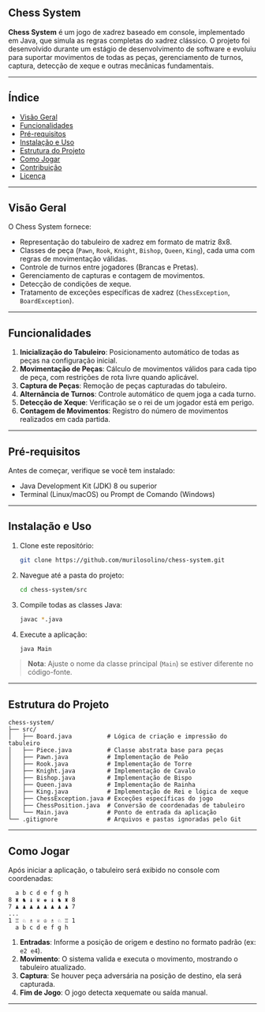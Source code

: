 ## Chess System

**Chess System** é um jogo de xadrez baseado em console, implementado em Java, que simula as regras completas do xadrez clássico. O projeto foi desenvolvido durante um estágio de desenvolvimento de software e evoluiu para suportar movimentos de todas as peças, gerenciamento de turnos, captura, detecção de xeque e outras mecânicas fundamentais.

---

## Índice

* [Visão Geral](#visão-geral)
* [Funcionalidades](#funcionalidades)
* [Pré-requisitos](#pré-requisitos)
* [Instalação e Uso](#instalação-e-uso)
* [Estrutura do Projeto](#estrutura-do-projeto)
* [Como Jogar](#como-jogar)
* [Contribuição](#contribuição)
* [Licença](#licença)

---

## Visão Geral

O Chess System fornece:

* Representação do tabuleiro de xadrez em formato de matriz 8x8.
* Classes de peça (`Pawn`, `Rook`, `Knight`, `Bishop`, `Queen`, `King`), cada uma com regras de movimentação válidas.
* Controle de turnos entre jogadores (Brancas e Pretas).
* Gerenciamento de capturas e contagem de movimentos.
* Detecção de condições de xeque.
* Tratamento de exceções específicas de xadrez (`ChessException`, `BoardException`).

---

## Funcionalidades

1. **Inicialização do Tabuleiro**: Posicionamento automático de todas as peças na configuração inicial.
2. **Movimentação de Peças**: Cálculo de movimentos válidos para cada tipo de peça, com restrições de rota livre quando aplicável.
3. **Captura de Peças**: Remoção de peças capturadas do tabuleiro.
4. **Alternância de Turnos**: Controle automático de quem joga a cada turno.
5. **Detecção de Xeque**: Verificação se o rei de um jogador está em perigo.
6. **Contagem de Movimentos**: Registro do número de movimentos realizados em cada partida.

---

## Pré-requisitos

Antes de começar, verifique se você tem instalado:

* Java Development Kit (JDK) 8 ou superior
* Terminal (Linux/macOS) ou Prompt de Comando (Windows)

---

## Instalação e Uso

1. Clone este repositório:

   ```bash
   git clone https://github.com/murilosolino/chess-system.git
   ```
2. Navegue até a pasta do projeto:

   ```bash
   cd chess-system/src
   ```
3. Compile todas as classes Java:

   ```bash
   javac *.java
   ```
4. Execute a aplicação:

   ```bash
   java Main
   ```

> **Nota**: Ajuste o nome da classe principal (`Main`) se estiver diferente no código-fonte.

---

## Estrutura do Projeto

```
chess-system/
├── src/
│   ├── Board.java          # Lógica de criação e impressão do tabuleiro
│   ├── Piece.java          # Classe abstrata base para peças
│   ├── Pawn.java           # Implementação de Peão
│   ├── Rook.java           # Implementação de Torre
│   ├── Knight.java         # Implementação de Cavalo
│   ├── Bishop.java         # Implementação de Bispo
│   ├── Queen.java          # Implementação de Rainha
│   ├── King.java           # Implementação de Rei e lógica de xeque
│   ├── ChessException.java # Exceções específicas do jogo
│   ├── ChessPosition.java  # Conversão de coordenadas de tabuleiro
│   └── Main.java           # Ponto de entrada da aplicação
└── .gitignore              # Arquivos e pastas ignoradas pelo Git
```

---

## Como Jogar

Após iniciar a aplicação, o tabuleiro será exibido no console com coordenadas:

```text
  a b c d e f g h
8 ♜ ♞ ♝ ♛ ♚ ♝ ♞ ♜ 8
7 ♟ ♟ ♟ ♟ ♟ ♟ ♟ ♟ 7
...                   
1 ♖ ♘ ♗ ♕ ♔ ♗ ♘ ♖ 1
  a b c d e f g h
```

1. **Entradas**: Informe a posição de origem e destino no formato padrão (ex: `e2 e4`).
2. **Movimento**: O sistema valida e executa o movimento, mostrando o tabuleiro atualizado.
3. **Captura**: Se houver peça adversária na posição de destino, ela será capturada.
4. **Fim de Jogo**: O jogo detecta xequemate ou saída manual.

---
